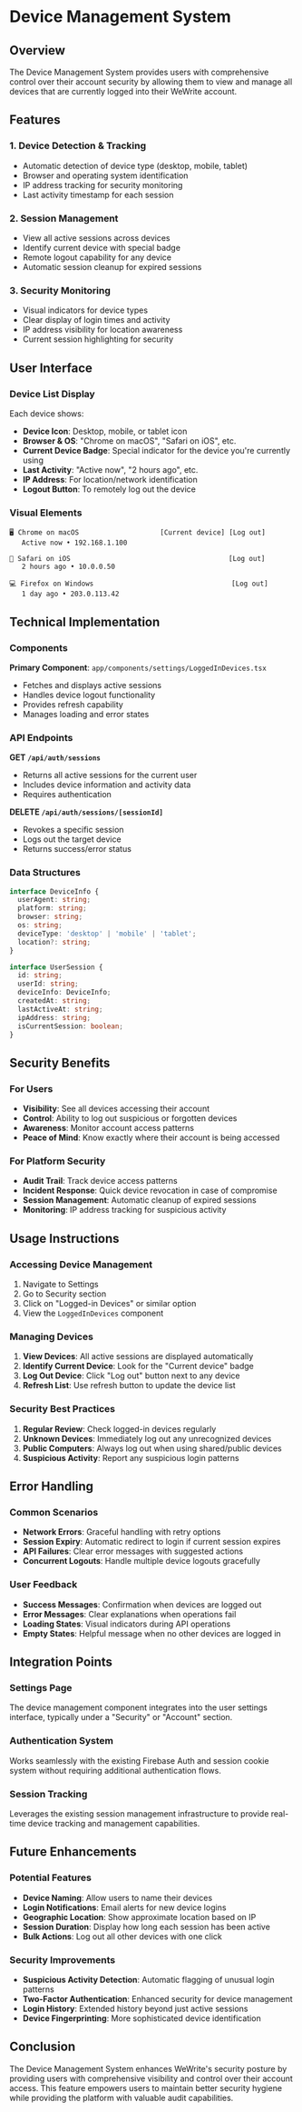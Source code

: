 # Device Management System

## Overview

The Device Management System provides users with comprehensive control over their account security by allowing them to view and manage all devices that are currently logged into their WeWrite account.

## Features

### 1. **Device Detection & Tracking**
- Automatic detection of device type (desktop, mobile, tablet)
- Browser and operating system identification
- IP address tracking for security monitoring
- Last activity timestamp for each session

### 2. **Session Management**
- View all active sessions across devices
- Identify current device with special badge
- Remote logout capability for any device
- Automatic session cleanup for expired sessions

### 3. **Security Monitoring**
- Visual indicators for device types
- Clear display of login times and activity
- IP address visibility for location awareness
- Current session highlighting for security

## User Interface

### Device List Display

Each device shows:
- **Device Icon**: Desktop, mobile, or tablet icon
- **Browser & OS**: "Chrome on macOS", "Safari on iOS", etc.
- **Current Device Badge**: Special indicator for the device you're currently using
- **Last Activity**: "Active now", "2 hours ago", etc.
- **IP Address**: For location/network identification
- **Logout Button**: To remotely log out the device

### Visual Elements

```
🖥️ Chrome on macOS                    [Current device] [Log out]
   Active now • 192.168.1.100

📱 Safari on iOS                                       [Log out]
   2 hours ago • 10.0.0.50

💻 Firefox on Windows                                  [Log out]
   1 day ago • 203.0.113.42
```

## Technical Implementation

### Components

**Primary Component**: `app/components/settings/LoggedInDevices.tsx`
- Fetches and displays active sessions
- Handles device logout functionality
- Provides refresh capability
- Manages loading and error states

### API Endpoints

**GET `/api/auth/sessions`**
- Returns all active sessions for the current user
- Includes device information and activity data
- Requires authentication

**DELETE `/api/auth/sessions/[sessionId]`**
- Revokes a specific session
- Logs out the target device
- Returns success/error status

### Data Structures

```typescript
interface DeviceInfo {
  userAgent: string;
  platform: string;
  browser: string;
  os: string;
  deviceType: 'desktop' | 'mobile' | 'tablet';
  location?: string;
}

interface UserSession {
  id: string;
  userId: string;
  deviceInfo: DeviceInfo;
  createdAt: string;
  lastActiveAt: string;
  ipAddress: string;
  isCurrentSession: boolean;
}
```

## Security Benefits

### For Users
- **Visibility**: See all devices accessing their account
- **Control**: Ability to log out suspicious or forgotten devices
- **Awareness**: Monitor account access patterns
- **Peace of Mind**: Know exactly where their account is being accessed

### For Platform Security
- **Audit Trail**: Track device access patterns
- **Incident Response**: Quick device revocation in case of compromise
- **Session Management**: Automatic cleanup of expired sessions
- **Monitoring**: IP address tracking for suspicious activity

## Usage Instructions

### Accessing Device Management
1. Navigate to Settings
2. Go to Security section
3. Click on "Logged-in Devices" or similar option
4. View the `LoggedInDevices` component

### Managing Devices
1. **View Devices**: All active sessions are displayed automatically
2. **Identify Current Device**: Look for the "Current device" badge
3. **Log Out Device**: Click "Log out" button next to any device
4. **Refresh List**: Use refresh button to update the device list

### Security Best Practices
1. **Regular Review**: Check logged-in devices regularly
2. **Unknown Devices**: Immediately log out any unrecognized devices
3. **Public Computers**: Always log out when using shared/public devices
4. **Suspicious Activity**: Report any suspicious login patterns

## Error Handling

### Common Scenarios
- **Network Errors**: Graceful handling with retry options
- **Session Expiry**: Automatic redirect to login if current session expires
- **API Failures**: Clear error messages with suggested actions
- **Concurrent Logouts**: Handle multiple device logouts gracefully

### User Feedback
- **Success Messages**: Confirmation when devices are logged out
- **Error Messages**: Clear explanations when operations fail
- **Loading States**: Visual indicators during API operations
- **Empty States**: Helpful message when no other devices are logged in

## Integration Points

### Settings Page
The device management component integrates into the user settings interface, typically under a "Security" or "Account" section.

### Authentication System
Works seamlessly with the existing Firebase Auth and session cookie system without requiring additional authentication flows.

### Session Tracking
Leverages the existing session management infrastructure to provide real-time device tracking and management capabilities.

## Future Enhancements

### Potential Features
- **Device Naming**: Allow users to name their devices
- **Login Notifications**: Email alerts for new device logins
- **Geographic Location**: Show approximate location based on IP
- **Session Duration**: Display how long each session has been active
- **Bulk Actions**: Log out all other devices with one click

### Security Improvements
- **Suspicious Activity Detection**: Automatic flagging of unusual login patterns
- **Two-Factor Authentication**: Enhanced security for device management
- **Login History**: Extended history beyond just active sessions
- **Device Fingerprinting**: More sophisticated device identification

## Conclusion

The Device Management System enhances WeWrite's security posture by providing users with comprehensive visibility and control over their account access. This feature empowers users to maintain better security hygiene while providing the platform with valuable audit capabilities.
